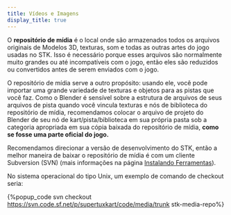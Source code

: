```yaml
---
title: Vídeos e Imagens
display_title: true
---
```

O **repositório de mídia** é o local onde são armazenados todos os arquivos originais de Modelos 3D, texturas, som e todas as outras artes do jogo usadas no STK. Isso é necessário porque esses arquivos são normalmente muito grandes ou até incompatíveis com o jogo, então eles são reduzidos ou convertidos antes de serem enviados com o jogo.

O repositório de mídia serve a outro propósito: usando ele, você pode importar uma grande variedade de texturas e objetos para as pistas que você faz. Como o Blender é sensível sobre a estrutura de arquivos de seus arquivos de pista quando você vincula texturas e nós de biblioteca do repositório de mídia, recomendamos colocar o arquivo de projeto do Blender de seu nó de kart/pista/biblioteca em sua própria pasta sob a categoria apropriada em sua cópia baixada do repositório de mídia, **como se fosse uma parte oficial do jogo.**

Recomendamos direcionar a versão de desenvolvimento do STK, então a melhor maneira de baixar o repositório de mídia é com um cliente Subversion (SVN) (mais informações na página [Instalando Ferramentas](Installing_Tools)).

No sistema operacional do tipo Unix, um exemplo de comando de checkout seria:

{%popup_code
svn checkout https://svn.code.sf.net/p/supertuxkart/code/media/trunk stk-media-repo%}

